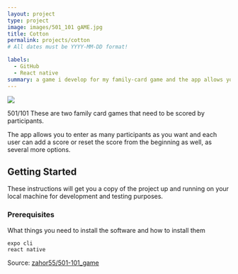 ```yaml
---
layout: project
type: project
image: images/501_101 gAME.jpg
title: Cotton
permalink: projects/cotton
# All dates must be YYYY-MM-DD format!

labels:
  - GitHub
  - React native
summary: a game i develop for my family-card game and the app allows you to enter as many participants as you want and each user can add a score or reset
---
```


<img class="ui image" src="{{ site.baseurl }}/images/k.png">

501/101 These are two family card games that need to be scored by participants.

The app allows you to enter as many participants as you want and each user can add a score or reset the score from the beginning as well, as several more options.
## Getting Started

These instructions will get you a copy of the project up and running on your local machine for development and testing purposes. 

### Prerequisites

What things you need to install the software and how to install them

```
expo cli
react native
```

Source: <a href="https://github.com/zahor55/501-101_game"><i class="large github icon "></i>zahor55/501-101_game</a>

